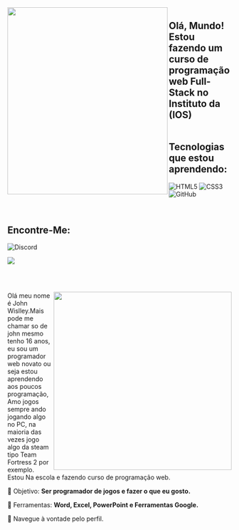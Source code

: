 <img  align="left" width="360px"  height="420px" src="https://avatars.githubusercontent.com/u/154573712?v=4">

## Olá, Mundo! Estou fazendo um curso de programação web Full-Stack no Instituto da (IOS)
<img/>

## Tecnologias que estou aprendendo:
![HTML5](https://img.shields.io/badge/html5-%23E34F26.svg?style=for-the-badge&logo=html5&logoColor=white) ![CSS3](https://img.shields.io/badge/css3-%231572B6.svg?style=for-the-badge&logo=css3&logoColor=white) ![GitHub](https://img.shields.io/badge/github-%23121011.svg?style=for-the-badge&logo=github&logoColor=white)

<br>

## Encontre-Me:

![Discord](https://img.shields.io/badge/Discord-%235865F2.svg?style=for-the-badge&logo=discord&logoColor=white)

<div align="center>

<a href="https://github.com/Johnbrgames757/github-readme-stats"><img align="center" src="https://github-readme-stats.vercel.app/api/top-langs/?username=Johnbrgames757&layout=compact&theme=dark&hide_border=true" /></a> 




</img>

</div>

<br> <br>

<img src="https://raw.githubusercontent.com/MicaelliMedeiros/micaellimedeiros/master/image/computer-illustration.png" min-width="400px" max-width="400px" width="400px" align="right">

<p align="left"> 
  Olá meu nome é John Wislley.Mais pode me chamar so de john mesmo tenho 16 anos, eu sou um programador web novato ou seja estou aprendendo aos poucos programação,Amo jogos sempre ando jogando algo no PC, na maioria das vezes jogo algo da steam tipo Team Fortress 2 por exemplo. <br>
  Estou Na escola e fazendo curso de programação web.
</p>

<p align="left">
 
  🦄 Objetivo: **Ser programador de jogos e fazer o que eu gosto.**
</p>

<p align="left">
</p>

  💼 Ferramentas:  **Word, Excel, PowerPoint e Ferramentas Google.**


<p align="left">
  💌 Navegue à vontade pelo perfil.
</p>

<img/>
